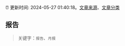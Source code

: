 :alarm_clock: 更新时间: 2024-05-27 01:40:18。[文章来源](/README.md)、[文章分类](/TAGS.md)

## 报告


> 关键字：`报告`、`月报`




